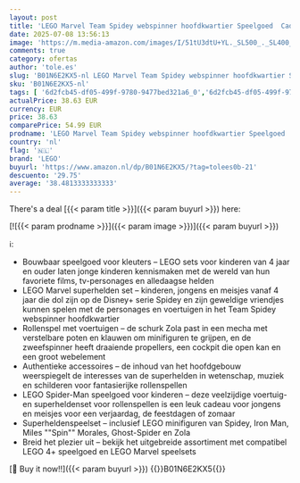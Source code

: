 ```yaml
---
layout: post
title: 'LEGO Marvel Team Spidey webspinner hoofdkwartier Speelgoed  Cadeau voor Jongens en Meisjes vanaf 4 jaar en Fans van Spidey en zijn geweldige vriendjes  Spidey and his Amazing Friends Set 10794'
date: 2025-07-08 13:56:13
image: 'https://m.media-amazon.com/images/I/51tU3dtU+YL._SL500_._SL400_.jpg'
comments: true
category: ofertas
author: 'tole.es'
slug: 'B01N6E2KX5-nl LEGO Marvel Team Spidey webspinner hoofdkwartier Speelgoed...'
sku: 'B01N6E2KX5-nl'
tags: [ '6d2fcb45-df05-499f-9780-9477bed321a6_0','6d2fcb45-df05-499f-9780-9477bed321a6_501','Arborist Merchandising Root','Bouw- & constructiespeelgoed','Educatief speelgoed','Montessori','Self Service','Special Features Stores','Speelgoed & spellen','Speelgoedbouwsets','lego','🇳🇱', ]
actualPrice: 38.63 EUR
currency: EUR
price: 38.63
comparePrice: 54.99 EUR
prodname: 'LEGO Marvel Team Spidey webspinner hoofdkwartier Speelgoed  Cadeau voor Jongens en Meisjes vanaf 4 jaar en Fans van Spidey en zijn geweldige vriendjes  Spidey and his Amazing Friends Set 10794'
country: 'nl'
flag: '🇳🇱'
brand: 'LEGO'
buyurl: 'https://www.amazon.nl/dp/B01N6E2KX5/?tag=tolees0b-21'
descuento: '29.75'
average: '38.4813333333333'
---
```


There's a deal [{{< param title >}}]({{< param buyurl >}})  here:

[![{{< param prodname >}}]({{< param image >}})]({{< param buyurl >}})

ℹ️:

- Bouwbaar speelgoed voor kleuters – LEGO sets voor kinderen van 4 jaar en ouder laten jonge kinderen kennismaken met de wereld van hun favoriete films, tv-personages en alledaagse helden
- LEGO Marvel superhelden set – kinderen, jongens en meisjes vanaf 4 jaar die dol zijn op de Disney+ serie Spidey en zijn geweldige vriendjes kunnen spelen met de personages en voertuigen in het Team Spidey webspinner hoofdkwartier
- Rollenspel met voertuigen – de schurk Zola past in een mecha met verstelbare poten en klauwen om minifiguren te grijpen, en de zweefspinner heeft draaiende propellers, een cockpit die open kan en een groot webelement
- Authentieke accessoires – de inhoud van het hoofdgebouw weerspiegelt de interesses van de superhelden in wetenschap, muziek en schilderen voor fantasierijke rollenspellen
- LEGO Spider-Man speelgoed voor kinderen – deze veelzijdige voertuig- en superheldenset voor rollenspellen is een leuk cadeau voor jongens en meisjes voor een verjaardag, de feestdagen of zomaar
- Superheldenspeelset – inclusief LEGO minifiguren van Spidey, Iron Man, Miles ""Spin"" Morales, Ghost-Spider en Zola
- Breid het plezier uit – bekijk het uitgebreide assortiment met compatibel LEGO 4+ speelgoed en LEGO Marvel speelsets

[🛒 Buy it now!!]({{< param buyurl >}})
{{<world>}}B01N6E2KX5{{</world>}}

